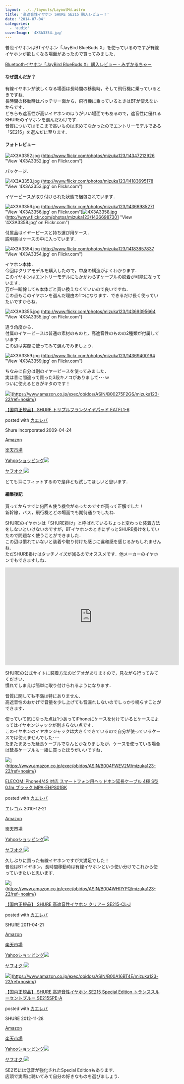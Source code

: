 ```yaml
---
layout: ../../layouts/LayoutMd.astro
title: '高遮音性イヤホン SHURE SE215 購入レビュー！'
date: '2014-07-04'
categories:
  - 'audio'
coverImage: '4X3A3354.jpg'
---
```


普段イヤホンはBTイヤホン「JayBird BlueBuds X」を使っているのですが有線イヤホンが欲しくなる場面があったので買ってみました．

[Bluetoothイヤホン「JayBird BlueBuds X」購入レビュー \- みずかるちゃー](https://mizuka123.net/archive/4036/)

#### なぜ選んだか？

有線イヤホンが欲しくなる場面は長時間の移動時，そして飛行機に乗っているときですね．  
長時間の移動時はバッテリー面から，飛行機に乗っているときはBTが使えないからです．  
どちらも遮音性が高いイヤホンのほうがいい場面でもあるので，遮音性に優れるSHUREのイヤホンを選んだわけです．  
音質についてはそこまで高いものは求めてなかったのでエントリーモデルである「SE215」を選んだに至ります．

#### フォトレビュー

![4X3A3352.jpg](/archive/images/14347212926_195a83bdf5_b.jpg '4X3A3352.jpg')
(http://www.flickr.com/photos/mizuka123/14347212926 "View '4X3A3352.jpg' on Flickr.com")

パッケージ．

![4X3A3353.jpg](/archive/images/14183695178_6c2ec84ae9_b.jpg '4X3A3353.jpg')
(http://www.flickr.com/photos/mizuka123/14183695178 "View '4X3A3353.jpg' on Flickr.com")

イヤーピースが取り付けられた状態で梱包されています．

![4X3A3356.jpg](/archive/images/14366985271_81ab3c9153_b.jpg '4X3A3356.jpg')
(http://www.flickr.com/photos/mizuka123/14366985271 "View '4X3A3356.jpg' on Flickr.com")![4X3A3358.jpg](/archive/images/14366987301_23579359d7_b.jpg '4X3A3358.jpg')
(http://www.flickr.com/photos/mizuka123/14366987301 "View '4X3A3358.jpg' on Flickr.com")

付属品はイヤーピースと持ち運び用ケース．  
説明書はケースの中に入っています．

![4X3A3354.jpg](/archive/images/14183857837_5642c96a6b_b.jpg '4X3A3354.jpg')
(http://www.flickr.com/photos/mizuka123/14183857837 "View '4X3A3354.jpg' on Flickr.com")

イヤホン本体．  
今回はクリアモデルを購入したので，中身の構造がよくわかります．  
このイヤホンはエントリーモデルにもかかわらずケーブルの脱着が可能になっています．  
万が一断線しても本体ごと買い換えなくていいので良いですね．  
この点もこのイヤホンを選んだ理由の1つになります．できるだけ長く使っていたいですからね．

![4X3A3355.jpg](/archive/images/14369395664_aa3abb0b5b_b.jpg '4X3A3355.jpg')
(http://www.flickr.com/photos/mizuka123/14369395664 "View '4X3A3355.jpg' on Flickr.com")

違う角度から．  
付属のイヤーピースは普通の素材のものと，高遮音性のものの2種類が付属しています．  
この辺は実際に使ってみて選んでみましょう．

![4X3A3359.jpg](/archive/images/14369400164_99fbe3c7de_b.jpg '4X3A3359.jpg')
(http://www.flickr.com/photos/mizuka123/14369400164 "View '4X3A3359.jpg' on Flickr.com")

ちなみに自分は別のイヤーピースを使ってみました．  
実は昔に間違って買った3段キノコがありまして･･･ｗ  
ついに使えるときがキタのです！

![](/archive/images/31EvxctuTTL._SL160_.jpg)](https://www.amazon.co.jp/exec/obidos/ASIN/B00275F2GS/mizuka123-22/ref=nosim/)

[【国内正規品】 SHURE トリプルフランジイヤパッド EATFL1-6](https://www.amazon.co.jp/exec/obidos/ASIN/B00275F2GS/mizuka123-22/ref=nosim/)

posted with [カエレバ](http://kaereba.com)

Shure Incorporated 2009-04-24

[Amazon](http://www.amazon.co.jp/gp/search?keywords=%81y%8D%91%93%E0%90%B3%8BK%95i%81z%20SHURE%20%83g%83%8A%83v%83%8B%83t%83%89%83%93%83W%83C%83%84%83p%83b%83h%20EATFL1-6&__mk_ja_JP=%83J%83%5E%83J%83i&tag=mizuka123-22 'アマゾン')

[楽天市場](http://hb.afl.rakuten.co.jp/hgc/032b53ee.4b34c5ee.0f4a541e.f440145e/?pc=http%3A%2F%2Fsearch.rakuten.co.jp%2Fsearch%2Fmall%2F%25E3%2580%2590%25E5%259B%25BD%25E5%2586%2585%25E6%25AD%25A3%25E8%25A6%258F%25E5%2593%2581%25E3%2580%2591%2520SHURE%2520%25E3%2583%2588%25E3%2583%25AA%25E3%2583%2597%25E3%2583%25AB%25E3%2583%2595%25E3%2583%25A9%25E3%2583%25B3%25E3%2582%25B8%25E3%2582%25A4%25E3%2583%25A4%25E3%2583%2591%25E3%2583%2583%25E3%2583%2589%2520EATFL1-6%2F-%2Ff.1-p.1-s.1-sf.0-st.A-v.2%3Fx%3D0%26scid%3Daf_ich_link_urltxt%26m%3Dhttp%3A%2F%2Fm.rakuten.co.jp%2F '楽天市場')

[Yahooショッピング![](//ad.jp.ap.valuecommerce.com/servlet/gifbanner?sid=3066752&pid=881990642)](//ck.jp.ap.valuecommerce.com/servlet/referral?sid=3066752&pid=881990642&vc_url=http%3A%2F%2Fshopping.search.yahoo.co.jp%2Fsearch%3FuIv%3Don%26ei%3DUTF-8%26tab_ex%3Dcommerce%26slider%3D0%26va%3D%25E3%2580%2590%25E5%259B%25BD%25E5%2586%2585%25E6%25AD%25A3%25E8%25A6%258F%25E5%2593%2581%25E3%2580%2591%2520SHURE%2520%25E3%2583%2588%25E3%2583%25AA%25E3%2583%2597%25E3%2583%25AB%25E3%2583%2595%25E3%2583%25A9%25E3%2583%25B3%25E3%2582%25B8%25E3%2582%25A4%25E3%2583%25A4%25E3%2583%2591%25E3%2583%2583%25E3%2583%2589%2520EATFL1-6 'Yahooショッピング')

[ヤフオク!![](//ad.jp.ap.valuecommerce.com/servlet/gifbanner?sid=3066752&pid=881990645)](//ck.jp.ap.valuecommerce.com/servlet/referral?sid=3066752&pid=881990645&vc_url=http%3A%2F%2Fauctions.search.yahoo.co.jp%2Fsearch%3Fvo%3D%26ve%3D%26auccat%3D0%26aucminprice%3D%26aucmaxprice%3D%26aucmin_bidorbuy_price%3D%26aucmax_bidorbuy_price%3D%26loc_cd%3D0%26abatch%3D0%26istatus%3D0%26filtered%3D1%26ei%3DUTF-8%26tab_ex%3Dcommerce%26va%3D%25E3%2580%2590%25E5%259B%25BD%25E5%2586%2585%25E6%25AD%25A3%25E8%25A6%258F%25E5%2593%2581%25E3%2580%2591%2520SHURE%2520%25E3%2583%2588%25E3%2583%25AA%25E3%2583%2597%25E3%2583%25AB%25E3%2583%2595%25E3%2583%25A9%25E3%2583%25B3%25E3%2582%25B8%25E3%2582%25A4%25E3%2583%25A4%25E3%2583%2591%25E3%2583%2583%25E3%2583%2589%2520EATFL1-6 'ヤフオク!')

とても耳にフィットするので是非とも試してほしいと思います．

#### 編集後記

買ってからすでに何回も使う機会があったのですが買って正解でした！  
新幹線，バス，飛行機とどの場面でも期待通りでしたね．

SHUREのイヤホンは「SHURE掛け」と呼ばれているちょっと変わった装着方法をしないといけないのですが，BTイヤホンのときにずっとSHURE掛けをしていたので問題なく使うことができました．  
この辺は慣れていないと装着や取り付けた感じに違和感を感じるかもしれませんね．  
ただSHURE掛けはタッチノイズが減るのでオススメです．他メーカーのイヤホンでもできますしね．

<iframe width="560" height="315" src="https://www.youtube.com/embed/5bgR_H3RFpE" title="YouTube video player" frameborder="0" allow="accelerometer; autoplay; clipboard-write; encrypted-media; gyroscope; picture-in-picture; web-share" allowfullscreen></iframe>

SHUREの公式サイトに装着方法のビデオがありますので，見ながら行ってみてください．  
慣れてしまえば簡単に取り付けられるようになります．

音質に関しても不満は特にありません．  
高遮音性のおかげで音量を少し上げても音漏れしないのでしっかり鳴らすことができます．

使っていて気になった点は1つあってiPhoneにケースを付けているとケースによってはイヤホンジャックが刺さらない点です．  
このイヤホンのイヤホンジャックは大きくできているので自分が使っているケースでは使えませんでした･･･  
たまたまあった延長ケーブルでなんとかなりましたが，ケースを使っている場合は延長ケーブルも一緒に買ったほうがいいですね．

![](/archive/images/41IgEgYB2FL._SL160_.jpg)](https://www.amazon.co.jp/exec/obidos/ASIN/B004FWEV2M/mizuka123-22/ref=nosim/)

[ELECOM iPhone4/4S 対応 スマートフォン用ヘッドホン延長ケーブル 4極 S型 0.1m ブラック MPA-EHPS01BK](https://www.amazon.co.jp/exec/obidos/ASIN/B004FWEV2M/mizuka123-22/ref=nosim/)

posted with [カエレバ](http://kaereba.com)

エレコム 2010-12-21

[Amazon](http://www.amazon.co.jp/gp/search?keywords=ELECOM%20iPhone4%2F4S%20%91%CE%89%9E%20%83X%83%7D%81%5B%83g%83t%83H%83%93%97p%83w%83b%83h%83z%83%93%89%84%92%B7%83P%81%5B%83u%83%8B%204%8B%C9%20S%8C%5E%200.1m%20%83u%83%89%83b%83N%20MPA-EHPS01BK&__mk_ja_JP=%83J%83%5E%83J%83i&tag=mizuka123-22 'アマゾン')

[楽天市場](http://hb.afl.rakuten.co.jp/hgc/032b53ee.4b34c5ee.0f4a541e.f440145e/?pc=http%3A%2F%2Fsearch.rakuten.co.jp%2Fsearch%2Fmall%2FELECOM%2520iPhone4%252F4S%2520%25E5%25AF%25BE%25E5%25BF%259C%2520%25E3%2582%25B9%25E3%2583%259E%25E3%2583%25BC%25E3%2583%2588%25E3%2583%2595%25E3%2582%25A9%25E3%2583%25B3%25E7%2594%25A8%25E3%2583%2598%25E3%2583%2583%25E3%2583%2589%25E3%2583%259B%25E3%2583%25B3%25E5%25BB%25B6%25E9%2595%25B7%25E3%2582%25B1%25E3%2583%25BC%25E3%2583%2596%25E3%2583%25AB%25204%25E6%25A5%25B5%2520S%25E5%259E%258B%25200.1m%2520%25E3%2583%2596%25E3%2583%25A9%25E3%2583%2583%25E3%2582%25AF%2520MPA-EHPS01BK%2F-%2Ff.1-p.1-s.1-sf.0-st.A-v.2%3Fx%3D0%26scid%3Daf_ich_link_urltxt%26m%3Dhttp%3A%2F%2Fm.rakuten.co.jp%2F '楽天市場')

[Yahooショッピング![](//ad.jp.ap.valuecommerce.com/servlet/gifbanner?sid=3066752&pid=881990642)](//ck.jp.ap.valuecommerce.com/servlet/referral?sid=3066752&pid=881990642&vc_url=http%3A%2F%2Fshopping.search.yahoo.co.jp%2Fsearch%3FuIv%3Don%26ei%3DUTF-8%26tab_ex%3Dcommerce%26slider%3D0%26va%3DELECOM%2520iPhone4%252F4S%2520%25E5%25AF%25BE%25E5%25BF%259C%2520%25E3%2582%25B9%25E3%2583%259E%25E3%2583%25BC%25E3%2583%2588%25E3%2583%2595%25E3%2582%25A9%25E3%2583%25B3%25E7%2594%25A8%25E3%2583%2598%25E3%2583%2583%25E3%2583%2589%25E3%2583%259B%25E3%2583%25B3%25E5%25BB%25B6%25E9%2595%25B7%25E3%2582%25B1%25E3%2583%25BC%25E3%2583%2596%25E3%2583%25AB%25204%25E6%25A5%25B5%2520S%25E5%259E%258B%25200.1m%2520%25E3%2583%2596%25E3%2583%25A9%25E3%2583%2583%25E3%2582%25AF%2520MPA-EHPS01BK 'Yahooショッピング')

[ヤフオク!![](//ad.jp.ap.valuecommerce.com/servlet/gifbanner?sid=3066752&pid=881990645)](//ck.jp.ap.valuecommerce.com/servlet/referral?sid=3066752&pid=881990645&vc_url=http%3A%2F%2Fauctions.search.yahoo.co.jp%2Fsearch%3Fvo%3D%26ve%3D%26auccat%3D0%26aucminprice%3D%26aucmaxprice%3D%26aucmin_bidorbuy_price%3D%26aucmax_bidorbuy_price%3D%26loc_cd%3D0%26abatch%3D0%26istatus%3D0%26filtered%3D1%26ei%3DUTF-8%26tab_ex%3Dcommerce%26va%3DELECOM%2520iPhone4%252F4S%2520%25E5%25AF%25BE%25E5%25BF%259C%2520%25E3%2582%25B9%25E3%2583%259E%25E3%2583%25BC%25E3%2583%2588%25E3%2583%2595%25E3%2582%25A9%25E3%2583%25B3%25E7%2594%25A8%25E3%2583%2598%25E3%2583%2583%25E3%2583%2589%25E3%2583%259B%25E3%2583%25B3%25E5%25BB%25B6%25E9%2595%25B7%25E3%2582%25B1%25E3%2583%25BC%25E3%2583%2596%25E3%2583%25AB%25204%25E6%25A5%25B5%2520S%25E5%259E%258B%25200.1m%2520%25E3%2583%2596%25E3%2583%25A9%25E3%2583%2583%25E3%2582%25AF%2520MPA-EHPS01BK 'ヤフオク!')

久しぶりに買った有線イヤホンですが大満足でした！  
普段はBTイヤホン，長時間移動時は有線イヤホンという使い分けでこれから使っていきたいと思います．

![](/archive/images/31eDUMUxwsL._SL160_.jpg)](https://www.amazon.co.jp/exec/obidos/ASIN/B004WHRYPQ/mizuka123-22/ref=nosim/)

[【国内正規品】 SHURE 高遮音性イヤホン クリアー SE215-CL-J](https://www.amazon.co.jp/exec/obidos/ASIN/B004WHRYPQ/mizuka123-22/ref=nosim/)

posted with [カエレバ](http://kaereba.com)

SHURE 2011-04-21

[Amazon](http://www.amazon.co.jp/gp/search?keywords=%81y%8D%91%93%E0%90%B3%8BK%95i%81z%20SHURE%20%8D%82%8E%D5%89%B9%90%AB%83C%83%84%83z%83%93%20%83N%83%8A%83A%81%5B%20SE215-CL-J&__mk_ja_JP=%83J%83%5E%83J%83i&tag=mizuka123-22 'アマゾン')

[楽天市場](http://hb.afl.rakuten.co.jp/hgc/032b53ee.4b34c5ee.0f4a541e.f440145e/?pc=http%3A%2F%2Fsearch.rakuten.co.jp%2Fsearch%2Fmall%2F%25E3%2580%2590%25E5%259B%25BD%25E5%2586%2585%25E6%25AD%25A3%25E8%25A6%258F%25E5%2593%2581%25E3%2580%2591%2520SHURE%2520%25E9%25AB%2598%25E9%2581%25AE%25E9%259F%25B3%25E6%2580%25A7%25E3%2582%25A4%25E3%2583%25A4%25E3%2583%259B%25E3%2583%25B3%2520%25E3%2582%25AF%25E3%2583%25AA%25E3%2582%25A2%25E3%2583%25BC%2520SE215-CL-J%2F-%2Ff.1-p.1-s.1-sf.0-st.A-v.2%3Fx%3D0%26scid%3Daf_ich_link_urltxt%26m%3Dhttp%3A%2F%2Fm.rakuten.co.jp%2F '楽天市場')

[Yahooショッピング![](//ad.jp.ap.valuecommerce.com/servlet/gifbanner?sid=3066752&pid=881990642)](//ck.jp.ap.valuecommerce.com/servlet/referral?sid=3066752&pid=881990642&vc_url=http%3A%2F%2Fshopping.search.yahoo.co.jp%2Fsearch%3FuIv%3Don%26ei%3DUTF-8%26tab_ex%3Dcommerce%26slider%3D0%26va%3D%25E3%2580%2590%25E5%259B%25BD%25E5%2586%2585%25E6%25AD%25A3%25E8%25A6%258F%25E5%2593%2581%25E3%2580%2591%2520SHURE%2520%25E9%25AB%2598%25E9%2581%25AE%25E9%259F%25B3%25E6%2580%25A7%25E3%2582%25A4%25E3%2583%25A4%25E3%2583%259B%25E3%2583%25B3%2520%25E3%2582%25AF%25E3%2583%25AA%25E3%2582%25A2%25E3%2583%25BC%2520SE215-CL-J 'Yahooショッピング')

[ヤフオク!![](//ad.jp.ap.valuecommerce.com/servlet/gifbanner?sid=3066752&pid=881990645)](//ck.jp.ap.valuecommerce.com/servlet/referral?sid=3066752&pid=881990645&vc_url=http%3A%2F%2Fauctions.search.yahoo.co.jp%2Fsearch%3Fvo%3D%26ve%3D%26auccat%3D0%26aucminprice%3D%26aucmaxprice%3D%26aucmin_bidorbuy_price%3D%26aucmax_bidorbuy_price%3D%26loc_cd%3D0%26abatch%3D0%26istatus%3D0%26filtered%3D1%26ei%3DUTF-8%26tab_ex%3Dcommerce%26va%3D%25E3%2580%2590%25E5%259B%25BD%25E5%2586%2585%25E6%25AD%25A3%25E8%25A6%258F%25E5%2593%2581%25E3%2580%2591%2520SHURE%2520%25E9%25AB%2598%25E9%2581%25AE%25E9%259F%25B3%25E6%2580%25A7%25E3%2582%25A4%25E3%2583%25A4%25E3%2583%259B%25E3%2583%25B3%2520%25E3%2582%25AF%25E3%2583%25AA%25E3%2582%25A2%25E3%2583%25BC%2520SE215-CL-J 'ヤフオク!')

![](/archive/images/31LJtSD5qGL._SL160_.jpg)](https://www.amazon.co.jp/exec/obidos/ASIN/B00A16BT4E/mizuka123-22/ref=nosim/)

[【国内正規品】 SHURE 高遮音性イヤホン SE215 Special Edition トランススルーセントブルー SE215SPE-A](https://www.amazon.co.jp/exec/obidos/ASIN/B00A16BT4E/mizuka123-22/ref=nosim/)

posted with [カエレバ](http://kaereba.com)

SHURE 2012-11-28

[Amazon](http://www.amazon.co.jp/gp/search?keywords=%81y%8D%91%93%E0%90%B3%8BK%95i%81z%20SHURE%20%8D%82%8E%D5%89%B9%90%AB%83C%83%84%83z%83%93%20SE215%20Special%20Edition%20%83g%83%89%83%93%83X%83X%83%8B%81%5B%83Z%83%93%83g%83u%83%8B%81%5B%20SE215SPE-A&__mk_ja_JP=%83J%83%5E%83J%83i&tag=mizuka123-22 'アマゾン')

[楽天市場](http://hb.afl.rakuten.co.jp/hgc/032b53ee.4b34c5ee.0f4a541e.f440145e/?pc=http%3A%2F%2Fsearch.rakuten.co.jp%2Fsearch%2Fmall%2F%25E3%2580%2590%25E5%259B%25BD%25E5%2586%2585%25E6%25AD%25A3%25E8%25A6%258F%25E5%2593%2581%25E3%2580%2591%2520SHURE%2520%25E9%25AB%2598%25E9%2581%25AE%25E9%259F%25B3%25E6%2580%25A7%25E3%2582%25A4%25E3%2583%25A4%25E3%2583%259B%25E3%2583%25B3%2520SE215%2520Special%2520Edition%2520%25E3%2583%2588%25E3%2583%25A9%25E3%2583%25B3%25E3%2582%25B9%25E3%2582%25B9%25E3%2583%25AB%25E3%2583%25BC%25E3%2582%25BB%25E3%2583%25B3%25E3%2583%2588%25E3%2583%2596%25E3%2583%25AB%25E3%2583%25BC%2520SE215SPE-A%2F-%2Ff.1-p.1-s.1-sf.0-st.A-v.2%3Fx%3D0%26scid%3Daf_ich_link_urltxt%26m%3Dhttp%3A%2F%2Fm.rakuten.co.jp%2F '楽天市場')

[Yahooショッピング![](//ad.jp.ap.valuecommerce.com/servlet/gifbanner?sid=3066752&pid=881990642)](//ck.jp.ap.valuecommerce.com/servlet/referral?sid=3066752&pid=881990642&vc_url=http%3A%2F%2Fshopping.search.yahoo.co.jp%2Fsearch%3FuIv%3Don%26ei%3DUTF-8%26tab_ex%3Dcommerce%26slider%3D0%26va%3D%25E3%2580%2590%25E5%259B%25BD%25E5%2586%2585%25E6%25AD%25A3%25E8%25A6%258F%25E5%2593%2581%25E3%2580%2591%2520SHURE%2520%25E9%25AB%2598%25E9%2581%25AE%25E9%259F%25B3%25E6%2580%25A7%25E3%2582%25A4%25E3%2583%25A4%25E3%2583%259B%25E3%2583%25B3%2520SE215%2520Special%2520Edition%2520%25E3%2583%2588%25E3%2583%25A9%25E3%2583%25B3%25E3%2582%25B9%25E3%2582%25B9%25E3%2583%25AB%25E3%2583%25BC%25E3%2582%25BB%25E3%2583%25B3%25E3%2583%2588%25E3%2583%2596%25E3%2583%25AB%25E3%2583%25BC%2520SE215SPE-A 'Yahooショッピング')

[ヤフオク!![](//ad.jp.ap.valuecommerce.com/servlet/gifbanner?sid=3066752&pid=881990645)](//ck.jp.ap.valuecommerce.com/servlet/referral?sid=3066752&pid=881990645&vc_url=http%3A%2F%2Fauctions.search.yahoo.co.jp%2Fsearch%3Fvo%3D%26ve%3D%26auccat%3D0%26aucminprice%3D%26aucmaxprice%3D%26aucmin_bidorbuy_price%3D%26aucmax_bidorbuy_price%3D%26loc_cd%3D0%26abatch%3D0%26istatus%3D0%26filtered%3D1%26ei%3DUTF-8%26tab_ex%3Dcommerce%26va%3D%25E3%2580%2590%25E5%259B%25BD%25E5%2586%2585%25E6%25AD%25A3%25E8%25A6%258F%25E5%2593%2581%25E3%2580%2591%2520SHURE%2520%25E9%25AB%2598%25E9%2581%25AE%25E9%259F%25B3%25E6%2580%25A7%25E3%2582%25A4%25E3%2583%25A4%25E3%2583%259B%25E3%2583%25B3%2520SE215%2520Special%2520Edition%2520%25E3%2583%2588%25E3%2583%25A9%25E3%2583%25B3%25E3%2582%25B9%25E3%2582%25B9%25E3%2583%25AB%25E3%2583%25BC%25E3%2582%25BB%25E3%2583%25B3%25E3%2583%2588%25E3%2583%2596%25E3%2583%25AB%25E3%2583%25BC%2520SE215SPE-A 'ヤフオク!')

SE215には低音が強化されたSpecial Editionもあります．  
店頭で実際に聴いてみて自分の好きなものを選びましょう．
